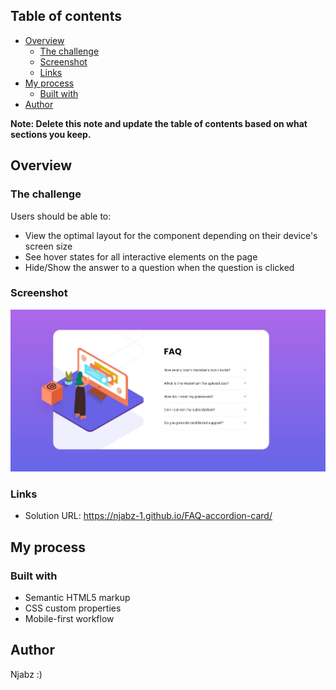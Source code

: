 ## Table of contents

- [Overview](#overview)
  - [The challenge](#the-challenge)
  - [Screenshot](#screenshot)
  - [Links](#links)
- [My process](#my-process)
  - [Built with](#built-with)
- [Author](#author)


**Note: Delete this note and update the table of contents based on what sections you keep.**

## Overview

### The challenge

Users should be able to:

- View the optimal layout for the component depending on their device's screen size
- See hover states for all interactive elements on the page
- Hide/Show the answer to a question when the question is clicked

### Screenshot
![Screenshot of the FAQ accordion Card](images/Screenshot.JPG)
### Links

- Solution URL: https://njabz-1.github.io/FAQ-accordion-card/

## My process

### Built with

- Semantic HTML5 markup
- CSS custom properties
- Mobile-first workflow


## Author

Njabz :)

